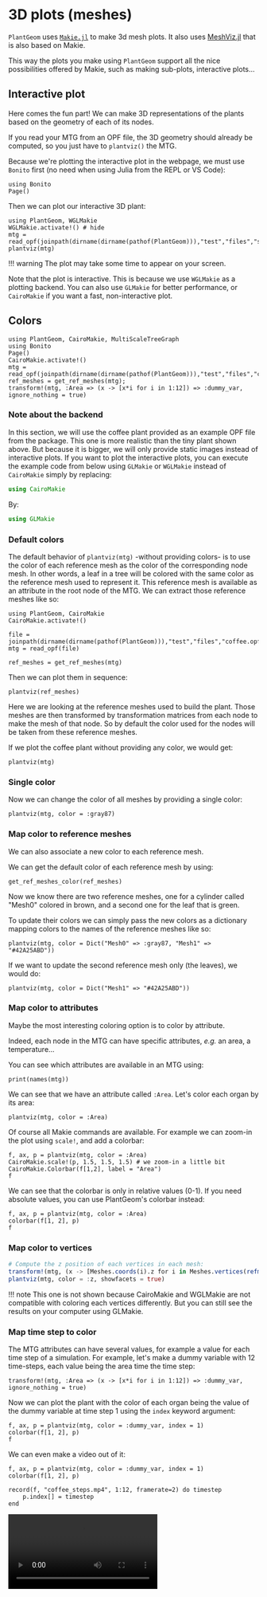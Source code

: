 # 3D plots (meshes)

`PlantGeom` uses [`Makie.jl`](https://makie.juliaplots.org/stable/) to make 3d mesh plots. It also uses [MeshViz.jl](https://github.com/JuliaGeometry/MeshViz.jl) that is also based on Makie.

This way the plots you make using `PlantGeom` support all the nice possibilities offered by Makie, such as making sub-plots, interactive plots...

## Interactive plot

Here comes the fun part! We can make 3D representations of the plants based on the geometry of each of its nodes.

If you read your MTG from an OPF file, the 3D geometry should already be computed, so you just have to `plantviz()` the MTG.

Because we're plotting the interactive plot in the webpage, we must use `Bonito` first (no need when using Julia from the REPL or VS Code):

```@example 1
using Bonito
Page()
```

Then we can plot our interactive 3D plant:

```@example 1
using PlantGeom, WGLMakie
WGLMakie.activate!() # hide
mtg = read_opf(joinpath(dirname(dirname(pathof(PlantGeom))),"test","files","simple_plant.opf"))
plantviz(mtg)
```

!!! warning
    The plot may take some time to appear on your screen.

Note that the plot is interactive. This is because we use `WGLMakie` as a plotting backend. You can also use `GLMakie` for better performance, or `CairoMakie` if you want a fast, non-interactive plot.

## Colors

```@setup 2
using PlantGeom, CairoMakie, MultiScaleTreeGraph
using Bonito
Page()
CairoMakie.activate!()
mtg = read_opf(joinpath(dirname(dirname(pathof(PlantGeom))),"test","files","coffee.opf"))
ref_meshes = get_ref_meshes(mtg);
transform!(mtg, :Area => (x -> [x*i for i in 1:12]) => :dummy_var, ignore_nothing = true)
```

### Note about the backend

In this section, we will use the coffee plant provided as an example OPF file from the package. This one is more realistic than the tiny plant shown above. But because it is bigger, we will only provide static images instead of interactive plots. If you want to plot the interactive plots, you can execute the example code from below using `GLMakie` or `WGLMakie` instead of `CairoMakie` simply by replacing:

```julia
using CairoMakie
```

By:

```julia
using GLMakie
```

### Default colors

The default behavior of `plantviz(mtg)` -without providing colors- is to use the color of each reference mesh as the color of the corresponding node mesh. In other words, a leaf in a tree will be colored with the same color as the reference mesh used to represent it. This reference mesh is available as an attribute in the root node of the MTG. We can extract those reference meshes like so:

```@example 2
using PlantGeom, CairoMakie
CairoMakie.activate!()

file = joinpath(dirname(dirname(pathof(PlantGeom))),"test","files","coffee.opf")
mtg = read_opf(file)

ref_meshes = get_ref_meshes(mtg)
```

Then we can plot them in sequence:

```@example 2
plantviz(ref_meshes)
```

Here we are looking at the reference meshes used to build the plant. Those meshes are then transformed by transformation matrices from each node to make the mesh of that node. So by default the color used for the nodes will be taken from these reference meshes.

If we plot the coffee plant without providing any color, we would get:

```@example 2
plantviz(mtg)
```

### Single color

Now we can change the color of all meshes by providing a single color:

```@example 2
plantviz(mtg, color = :gray87)
```

### Map color to reference meshes

We can also associate a new color to each reference mesh.

We can get the default color of each reference mesh by using:

```@example 2
get_ref_meshes_color(ref_meshes)
```

Now we know there are two reference meshes, one for a cylinder called "Mesh0" colored in brown, and a second one for the leaf that is green.

To update their colors we can simply pass the new colors as a dictionary mapping colors to the names of the reference meshes like so:

```@example 2
plantviz(mtg, color = Dict("Mesh0" => :gray87, "Mesh1" => "#42A25ABD"))
```

If we want to update the second reference mesh only (the leaves), we would do:

```@example 2
plantviz(mtg, color = Dict("Mesh1" => "#42A25ABD"))
```

### Map color to attributes

Maybe the most interesting coloring option is to color by attribute.

Indeed, each node in the MTG can have specific attributes, *e.g.* an area, a temperature...

You can see which attributes are available in an MTG using:

```@example 2
print(names(mtg))
```

We can see that we have an attribute called `:Area`. Let's color each organ by its area:

```@example 2
plantviz(mtg, color = :Area)
```

Of course all Makie commands are available. For example we can zoom-in the plot using `scale!`, and add a colorbar:

```@example 2
f, ax, p = plantviz(mtg, color = :Area)
CairoMakie.scale!(p, 1.5, 1.5, 1.5) # we zoom-in a little bit
CairoMakie.Colorbar(f[1,2], label = "Area")
f
```

We can see that the colorbar is only in relative values (0-1). If you need absolute values, you can use PlantGeom's colorbar instead:

```@example 2
f, ax, p = plantviz(mtg, color = :Area)
colorbar(f[1, 2], p)
f
```

### Map color to vertices

```julia
# Compute the z position of each vertices in each mesh:
transform!(mtg, (x -> [Meshes.coords(i).z for i in Meshes.vertices(refmesh_to_mesh(x))]) => :z_vertex, filter_fun= node -> hasproperty(node, :geometry))
plantviz(mtg, color = :z, showfacets = true)
```

!!! note
    This one is not shown because CairoMakie and WGLMakie are not compatible with coloring each vertices differently. But you can still see the results on your computer using GLMakie.

### Map time step to color

The MTG attributes can have several values, for example a value for each time step of a simulation. For example, let's make a dummy variable with 12 time-steps, each value being the area time the time step:

```@example 2
transform!(mtg, :Area => (x -> [x*i for i in 1:12]) => :dummy_var, ignore_nothing = true)
```

Now we can plot the plant with the color of each organ being the value of the dummy variable at time step 1 using the `index` keyword argument:

```@example 2
f, ax, p = plantviz(mtg, color = :dummy_var, index = 1)
colorbar(f[1, 2], p)
f
```

We can even make a video out of it:

```@example 2
f, ax, p = plantviz(mtg, color = :dummy_var, index = 1)
colorbar(f[1, 2], p)

record(f, "coffee_steps.mp4", 1:12, framerate=2) do timestep
    p.index[] = timestep
end
```

![](coffee_steps.mp4)
